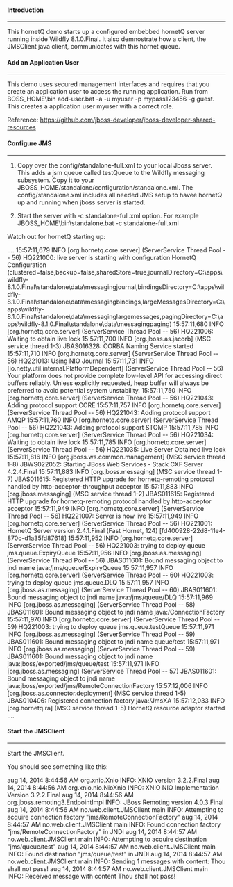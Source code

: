 
#### Introduction
--------------------
This hornetQ demo starts up a configured embebbed hornetQ server running inside Wildfly 8.1.0.Final.
It also demnostrate how a client, the JMSClient java client, communicates with this hornet queue.

#### Add an Application User
----------------
This demo uses secured management interfaces and requires that you create an application user to access the running application.
Run from BOSS_HOME\bin add-user.bat -a -u myuser -p mypass123456 -g guest. 
This creates a application user myuser with a correct role.

Reference: https://github.com/jboss-developer/jboss-developer-shared-resources

#### Configure JMS 
-------------------------------------

1. Copy over the config/standalone-full.xml to your local Jboss server. This adds a jsm queue called testQueue to the Wildfly messaging subsystem.
Copy it to your JBOSS_HOME/standalone/configuration/standalone.xml.
The config/standalone.xml includes all needed JMS setup to havee hornetQ up and running when jboss server is started.

2. Start the server with -c standalone-full.xml option. 
For example JBOSS_HOME\bin\standalone.bat -c standalone-full.xml

Watch out for hornetQ starting up:
                                                
....
15:57:11,679 INFO  [org.hornetq.core.server] (ServerService Thread Pool -- 56) HQ221000: live server is starting with configuration HornetQ Configuration (clustered=false,backup=false,sharedStore=true,journalDirectory=C:\apps\wildfly-8.1.0.Final\standalone\data\messagingjournal,bindingsDirectory=C:\apps\wildfly-8.1.0.Final\standalone\data\messagingbindings,largeMessagesDirectory=C:\apps\wildfly-8.1.0.Final\standalone\data\messaginglargemessages,pagingDirectory=C:\apps\wildfly-8.1.0.Final\standalone\data\messagingpaging)
15:57:11,680 INFO  [org.hornetq.core.server] (ServerService Thread Pool -- 56) HQ221006: Waiting to obtain live lock
15:57:11,700 INFO  [org.jboss.as.jacorb] (MSC service thread 1-3) JBAS016328: CORBA Naming Service started
15:57:11,710 INFO  [org.hornetq.core.server] (ServerService Thread Pool -- 56) HQ221013: Using NIO Journal
15:57:11,731 INFO  [io.netty.util.internal.PlatformDependent] (ServerService Thread Pool -- 56) Your platform does not provide complete low-level API for accessing direct buffers reliably. Unless explicitly requested, heap buffer will always be preferred to avoid potential system unstability.
15:57:11,750 INFO  [org.hornetq.core.server] (ServerService Thread Pool -- 56) HQ221043: Adding protocol support CORE
15:57:11,757 INFO  [org.hornetq.core.server] (ServerService Thread Pool -- 56) HQ221043: Adding protocol support AMQP
15:57:11,760 INFO  [org.hornetq.core.server] (ServerService Thread Pool -- 56) HQ221043: Adding protocol support STOMP
15:57:11,785 INFO  [org.hornetq.core.server] (ServerService Thread Pool -- 56) HQ221034: Waiting to obtain live lock
15:57:11,785 INFO  [org.hornetq.core.server] (ServerService Thread Pool -- 56) HQ221035: Live Server Obtained live lock
15:57:11,816 INFO  [org.jboss.ws.common.management] (MSC service thread 1-8) JBWS022052: Starting JBoss Web Services - Stack CXF Server 4.2.4.Final
15:57:11,883 INFO  [org.jboss.messaging] (MSC service thread 1-7) JBAS011615: Registered HTTP upgrade for hornetq-remoting protocol handled by http-acceptor-throughput acceptor
15:57:11,883 INFO  [org.jboss.messaging] (MSC service thread 1-2) JBAS011615: Registered HTTP upgrade for hornetq-remoting protocol handled by http-acceptor acceptor
15:57:11,949 INFO  [org.hornetq.core.server] (ServerService Thread Pool -- 56) HQ221007: Server is now live
15:57:11,949 INFO  [org.hornetq.core.server] (ServerService Thread Pool -- 56) HQ221001: HornetQ Server version 2.4.1.Final (Fast Hornet, 124) [fd400928-22d8-11e4-870c-d1a35fd87618] 
15:57:11,952 INFO  [org.hornetq.core.server] (ServerService Thread Pool -- 56) HQ221003: trying to deploy queue jms.queue.ExpiryQueue
15:57:11,956 INFO  [org.jboss.as.messaging] (ServerService Thread Pool -- 56) JBAS011601: Bound messaging object to jndi name java:/jms/queue/ExpiryQueue
15:57:11,957 INFO  [org.hornetq.core.server] (ServerService Thread Pool -- 60) HQ221003: trying to deploy queue jms.queue.DLQ
15:57:11,957 INFO  [org.jboss.as.messaging] (ServerService Thread Pool -- 60) JBAS011601: Bound messaging object to jndi name java:/jms/queue/DLQ
15:57:11,969 INFO  [org.jboss.as.messaging] (ServerService Thread Pool -- 58) JBAS011601: Bound messaging object to jndi name java:/ConnectionFactory
15:57:11,970 INFO  [org.hornetq.core.server] (ServerService Thread Pool -- 59) HQ221003: trying to deploy queue jms.queue.testQueue
15:57:11,971 INFO  [org.jboss.as.messaging] (ServerService Thread Pool -- 59) JBAS011601: Bound messaging object to jndi name queue/test
15:57:11,971 INFO  [org.jboss.as.messaging] (ServerService Thread Pool -- 59) JBAS011601: Bound messaging object to jndi name java:jboss/exported/jms/queue/test
15:57:11,971 INFO  [org.jboss.as.messaging] (ServerService Thread Pool -- 57) JBAS011601: Bound messaging object to jndi name java:jboss/exported/jms/RemoteConnectionFactory
15:57:12,006 INFO  [org.jboss.as.connector.deployment] (MSC service thread 1-5) JBAS010406: Registered connection factory java:/JmsXA
15:57:12,033 INFO  [org.hornetq.ra] (MSC service thread 1-5) HornetQ resource adaptor started
....


#### Start the JMSClient 
-------------------------------------
Start the JMSClient.

You should see something like this:

aug 14, 2014 8:44:56 AM org.xnio.Xnio <clinit>
INFO: XNIO version 3.2.2.Final
aug 14, 2014 8:44:56 AM org.xnio.nio.NioXnio <clinit>
INFO: XNIO NIO Implementation Version 3.2.2.Final
aug 14, 2014 8:44:56 AM org.jboss.remoting3.EndpointImpl <clinit>
INFO: JBoss Remoting version 4.0.3.Final
aug 14, 2014 8:44:56 AM no.web.client.JMSClient main
INFO: Attempting to acquire connection factory "jms/RemoteConnectionFactory"
aug 14, 2014 8:44:57 AM no.web.client.JMSClient main
INFO: Found connection factory "jms/RemoteConnectionFactory" in JNDI
aug 14, 2014 8:44:57 AM no.web.client.JMSClient main
INFO: Attempting to acquire destination "jms/queue/test"
aug 14, 2014 8:44:57 AM no.web.client.JMSClient main
INFO: Found destination "jms/queue/test" in JNDI
aug 14, 2014 8:44:57 AM no.web.client.JMSClient main
INFO: Sending 1 messages with content: Thou shall not pass! 
aug 14, 2014 8:44:57 AM no.web.client.JMSClient main
INFO: Received message with content Thou shall not pass! 